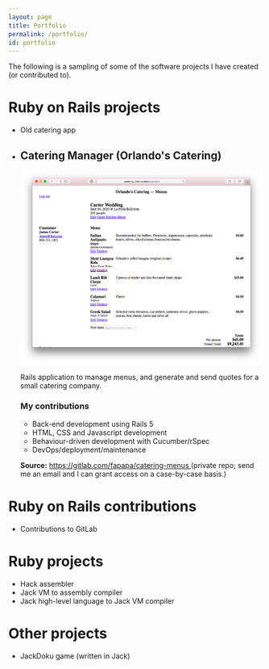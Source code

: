 ```yaml
---
layout: page
title: Portfolio
permalink: /portfolio/
id: portfolio
---
```

The following is a sampling of some of the software projects I have created (or
contributed to).

# Ruby on Rails projects
<ul>
<li>Old catering app</li>
<li>
<h2 class="project">Catering Manager (Orlando's Catering)</h2>
<img alt="Catering Manager app screenshot" src="/assets/catering_manager-screenshot.png"/>
<p class="description">
  Rails application to manage menus, and generate and send quotes for a small
  catering company.
</p>
<h3>My contributions</h3>
<ul>
	<li>Back-end development using Rails 5</li>
	<li>HTML, CSS and Javascript development</li>
	<li>Behaviour-driven development with Cucumber/rSpec</li>
	<li>DevOps/deployment/maintenance</li>
</ul>
<p class="source">
  <strong>Source:</strong> <a href="https://gitlab.com/fapapa/catering-menus">
  https://gitlab.com/fapapa/catering-menus </a> (private repo; send me an email
  and I can grant access on a case-by-case basis.)
</p>
</li>
</ul>

# Ruby on Rails contributions
* Contributions to GitLab

# Ruby projects
* Hack assembler
* Jack VM to assembly compiler
* Jack high-level language to Jack VM compiler

# Other projects
* JackDoku game (written in Jack)
